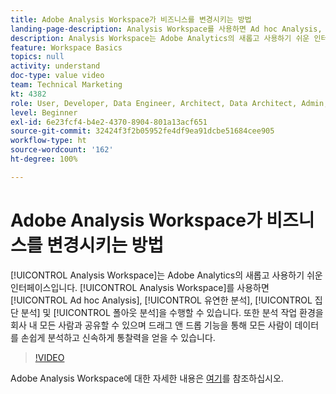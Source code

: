 ```yaml
---
title: Adobe Analysis Workspace가 비즈니스를 변경시키는 방법
landing-page-description: Analysis Workspace를 사용하면 Ad hoc Analysis, 유연한 분석, 집단 분석 및 폴아웃 분석을 수행할 수 있습니다.
description: Analysis Workspace는 Adobe Analytics의 새롭고 사용하기 쉬운 인터페이스입니다. Analysis Workspace를 통해 Ad hoc Analysis, 유연한 분석, 집단 분석 및 폴아웃 분석을 수행할 수 있습니다. 또한 분석 작업 환경을 회사 내 모든 사람과 공유할 수 있으며 드래그 앤 드롭 기능을 통해 모든 사람이 데이터를 손쉽게 분석하고 신속하게 통찰력을 얻을 수 있습니다.
feature: Workspace Basics
topics: null
activity: understand
doc-type: value video
team: Technical Marketing
kt: 4382
role: User, Developer, Data Engineer, Architect, Data Architect, Admin, Leader
level: Beginner
exl-id: 6e23fcf4-b4e2-4370-8904-801a13acf651
source-git-commit: 32424f3f2b05952fe4df9ea91dcbe51684cee905
workflow-type: ht
source-wordcount: '162'
ht-degree: 100%

---
```


# Adobe Analysis Workspace가 비즈니스를 변경시키는 방법

[!UICONTROL Analysis Workspace]는 Adobe Analytics의 새롭고 사용하기 쉬운 인터페이스입니다. [!UICONTROL Analysis Workspace]를 사용하면 [!UICONTROL Ad hoc Analysis], [!UICONTROL 유연한 분석], [!UICONTROL 집단 분석] 및 [!UICONTROL 폴아웃 분석]을 수행할 수 있습니다. 또한 분석 작업 환경을 회사 내 모든 사람과 공유할 수 있으며 드래그 앤 드롭 기능을 통해 모든 사람이 데이터를 손쉽게 분석하고 신속하게 통찰력을 얻을 수 있습니다.

>[!VIDEO](https://video.tv.adobe.com/v/31501/?quality=12)

Adobe Analysis Workspace에 대한 자세한 내용은 [여기](https://www.adobe.com/kr/analytics/ad-hoc-analysis.html?sdid=T32PLYTV&amp;mv=search)를 참조하십시오.
